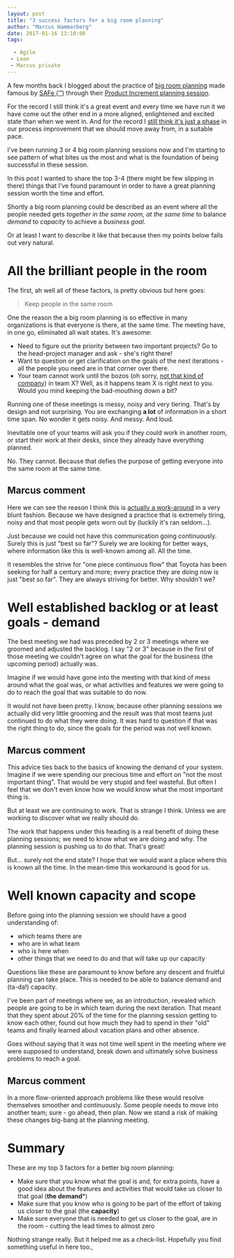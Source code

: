 ```yaml
---
layout: post
title: "3 success factors for a big room planning"
author: "Marcus Hammarberg"
date: 2017-01-16 13:10:00
tags:

  - Agile
 - Lean
 - Marcus private
---
```


A few months back I blogged about the practice of [big room planning](http://www.marcusoft.net/2016/10/big-room-planning-a-failure-testatment-i-like.html) made famous by [SAFe (&#8482;)](http://www.scaledagileframework.com/) through their [Product Increment planning session](http://www.scaledagileframework.com/pi-planning/).

For the record I still think it's a great event and every time we have run it we have come out the other end in a more aligned, enlightened and excited state than when we went in. And for the record I [still think it's just a phase](http://www.marcusoft.net/2016/10/big-room-planning-a-failure-testatment-i-like.html) in our process improvement that we should move away from, in a suitable pace.

I've been running 3 or 4 big room planning sessions now and I'm starting to see pattern of what bites us the most and what is the foundation of being successful in these session.

In this post I wanted to share the top 3-4 (there might be few slipping in there) things that I've found paramount in order to have a great planning session worth the time and effort.

<!-- excerpt-end -->

Shortly a big room planning could be described as an event where all the people needed gets *together in the same room, at the same time* to balance *demand* to *capacity* to achieve a *business goal*.

Or at least I want to describe it like that because then my points below falls out very natural.

# All the brilliant people in the room
The first, ah well all of these factors, is pretty obvious but here goes:

>Keep people in the same room

One the reason the a big room planning is so effective in many organizations is that everyone is there, at the same time. The meeting have, in one go, eliminated all wait states. It's awesome:

* Need to figure out the priority between two important projects? Go to the head-project manager and ask - she's right there!
* Want to question or get clarification on the goals of the next iterations - all the people you need are in that corner over there.
* Your team cannot work until the bozos (oh sorry, [not that kind of company](http://www.marcusoft.net/2017/01/kindness.html)) in team X? Well, as it happens team X is right next to you. Would you mind keeping the bad-mouthing down a bit?

Running one of these meetings is messy, noisy and very tiering. That's by design and not surprising. You are exchanging **a lot** of information in a short time span. No wonder it gets noisy. And messy. And loud.

Inevitable one of your teams will ask you if they could work in another room, or start their work at their desks, since they already have everything planned.

No. They cannot. Because that defies the purpose of getting everyone into the same room at the same time.

## Marcus comment
Here we can see the reason I think this is [actually a work-around](http://www.marcusoft.net/2016/10/big-room-planning-a-failure-testatment-i-like.html) in a very blunt fashion. Because we have designed a practice that is extremely tiring, noisy and that most people gets worn out by (luckily it's ran seldom...).

Just because we could not have this communication going continuously. Surely this is just "best so far"? Surely we are looking for better ways, where information like this is well-known among all. All the time.

It resembles the strive for "one piece continuous flow" that Toyota has been seeking for half a century and more; every practice they are doing now is just "best so far". They are always striving for better. Why shouldn't we?

# Well established backlog or at least goals - demand
The best meeting we had was preceded by 2 or 3 meetings where we groomed and adjusted the backlog. I say "2 or 3" because in the first of those meeting we couldn't agree on what the goal for the business (the upcoming period) actually was.

Imagine if we would have gone into the meeting with that kind of mess around what the goal was, or what activities and features we were going to do to reach the goal that was suitable to do now.

It would not have been pretty. I know, because other planning sessions we actually did very little grooming and the result was that most teams just continued to do what they were doing. It was hard to question if that was the right thing to do, since the goals for the period was not well known.

## Marcus comment
This advice ties back to the basics of knowing the demand of your system. Imagine if we were spending our precious time and effort on "not the most important thing". That would be very stupid and feel wasteful. But often I feel that we don't even know how we would know what the most important thing is.

But at least we are continuing to work. That is strange I think. Unless we are working to discover what we really should do.

The work that happens under this heading is a real benefit of doing these planning sessions; we need to know what we are doing and why. The planning session is pushing us to do that. That's great!

But... surely not the end state? I hope that we would want a place where this is known all the time. In the mean-time this workaround is good for us.

# Well known capacity and scope
Before going into the planning session we should have a good understanding of:

* which teams there are
* who are in what team
* who is here when
* other things that we need to do and that will take up our capacity

Questions like these are paramount to know before any descent and fruitful planning can take place. This is needed to be able to balance demand and (ta-da!) capacity.

I've been part of meetings where we, as an introduction, revealed which people are going to be in which team during the next iteration. That meant that they spent about 20% of the time for the planning session getting to know each other, found out how much they had to spend in their "old" teams and finally learned about vacation plans and other absence.

Goes without saying that it was not time well spent in the meeting where we were supposed to understand, break down and ultimately solve business problems to reach a goal.

## Marcus comment
In a more flow-oriented approach problems like these would resolve themselves smoother and continuously. Some people needs to move into another team; sure - go ahead, then plan. Now we stand a risk of making these changes big-bang at the planning meeting.

# Summary
These are my top 3 factors for a better big room planning:

* Make sure that you know what the goal is and, for extra points, have a good idea about the features and activities that would take us closer to that goal (**the demand***)
* Make sure that you know who is going to be part of the effort of taking us closer to the goal (the **capacity**)
* Make sure everyone that is needed to get us closer to the goal, are in the room - cutting the lead times to almost zero

Nothing strange really. But it helped me as a check-list. Hopefully you find something useful in here too.,

